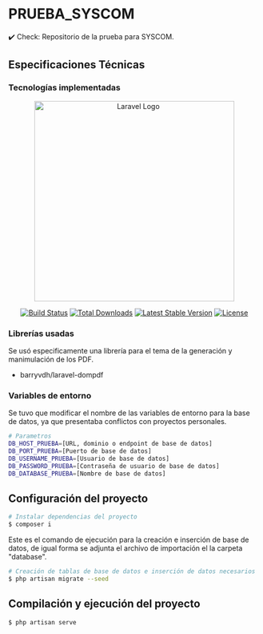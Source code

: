# PRUEBA_SYSCOM
:heavy_check_mark: Check: Repositorio de la prueba para SYSCOM.


## Especificaciones Técnicas

### Tecnologías implementadas
<p align="center"><a href="https://laravel.com" target="_blank"><img src="https://raw.githubusercontent.com/laravel/art/master/logo-lockup/5%20SVG/2%20CMYK/1%20Full%20Color/laravel-logolockup-cmyk-red.svg" width="400" alt="Laravel Logo"></a></p>

<p align="center">
<a href="https://github.com/laravel/framework/actions"><img src="https://github.com/laravel/framework/workflows/tests/badge.svg" alt="Build Status"></a>
<a href="https://packagist.org/packages/laravel/framework"><img src="https://img.shields.io/packagist/dt/laravel/framework" alt="Total Downloads"></a>
<a href="https://packagist.org/packages/laravel/framework"><img src="https://img.shields.io/packagist/v/laravel/framework" alt="Latest Stable Version"></a>
<a href="https://packagist.org/packages/laravel/framework"><img src="https://img.shields.io/packagist/l/laravel/framework" alt="License"></a>
</p>

### Librerías usadas

Se usó especificamente una librería para el tema de la generación y manimulación de los PDF.
<ul>
    <li>barryvdh/laravel-dompdf</li>
</ul>

### Variables de entorno

Se tuvo que modificar el nombre de las variables de entorno para la base de datos, ya que presentaba conflictos con proyectos personales.

```bash
# Parametros
DB_HOST_PRUEBA=[URL, dominio o endpoint de base de datos]
DB_PORT_PRUEBA=[Puerto de base de datos]
DB_USERNAME_PRUEBA=[Usuario de base de datos]
DB_PASSWORD_PRUEBA=[Contraseña de usuario de base de datos]
DB_DATABASE_PRUEBA=[Nombre de base de datos]
```

## Configuración del proyecto
```bash
# Instalar dependencias del proyecto
$ composer i
```
Este es el comando de ejecución para la creación e inserción de base de datos, de igual forma se adjunta el archivo de importación el la carpeta "database".

```bash
# Creación de tablas de base de datos e inserción de datos necesarios
$ php artisan migrate --seed
```

## Compilación y ejecución del proyecto

```bash
$ php artisan serve
```